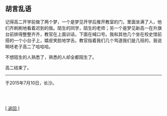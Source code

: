 ## 胡言乱语

记得高二开学前做了两个梦，一个是梦见开学后推开教室的门，里面坐满了人，他们齐刷刷地看着迟到的我。陌生的同学，陌生的老师；另一个是梦见新高一在升旗台前排得整整齐齐，教官在上面训话，下面在喊口号。我和其他几个坐在校史馆前搭的一个小台子上，嬉皮笑脸地学舌。教官指着我们几个骂道我们是几班的，我说啊呸老子高二了哈哈哈。

不想陌生的人熟悉了，熟悉的人却全都陌生了。

高二结束了。

------

于2015年7月10日，长沙。

<br>

<br>

[[ 返回 ]](../navigation.md)
